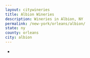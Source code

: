 ```yaml
---
layout: citywineries
title: Albion Wineries
description: Wineries in Albion, NY
permalink: /new-york/orleans/albion/
state: ny
county: orleans
city: albion
---
```

-
